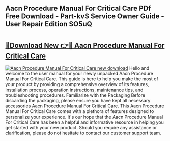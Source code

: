 ## Aacn Procedure Manual For Critical Care PDf Free Download - Part-kvS Service Owner Guide - User Repair Edition SO5uQ

# <h2><a href="http://bc41462.oget.top/?id=Aacn+Procedure+Manual+For+Critical+Care">🔗Download New 👉🔴 Aacn Procedure Manual For Critical Care</a></h2>

[![Aacn Procedure Manual For Critical Care new download](https://i.imgur.com/5g1atiW.png)](http://bc41462.oget.top/?id=Aacn+Procedure+Manual+For+Critical+Care)
Hello and welcome to the user manual for your newly unpacked Aacn Procedure Manual For Critical Care. This guide is here to help you make the most of your product by providing a comprehensive overview of its features, installation process, operation instructions, maintenance tips, and troubleshooting procedures. Familiarize with the Packaging Before discarding the packaging, please ensure you have kept all necessary accessories Aacn Procedure Manual For Critical Care. This Aacn Procedure Manual For Critical Care comes with a plethora of features designed to personalize your experience. It's our hope that the Aacn Procedure Manual For Critical Care has been a helpful and informative resource in helping you get started with your new product. Should you require any assistance or clarification, please do not hesitate to contact our customer support team.
